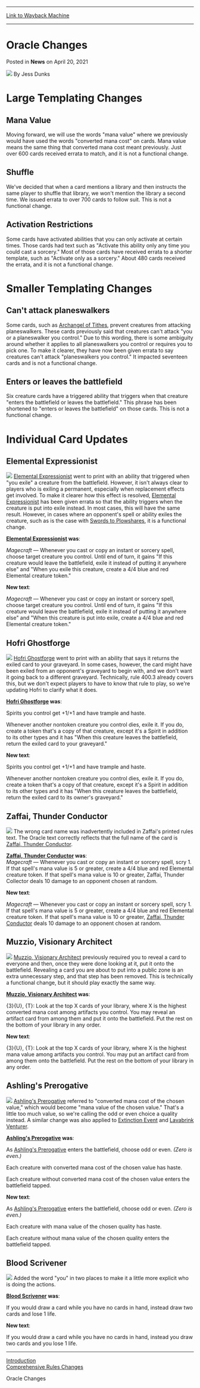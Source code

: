 
---
[Link to Wayback Machine](https://web.archive.org/web/20210420145144/https://magic.wizards.com/en/articles/archive/news/oracle-changes-2021-04-20?Asd)

[_metadata_:author]:- "Jess Dunks"
[_metadata_:description]:- "Large Templating Changes Mana Value Moving forward, we will use the words `mana value` where we previously would have used the words `converted mana cost` on cards. Mana value means the same thing that converted mana cost meant previously. Just over 600 cards received errata to match, and it is not a functional change. Shuffle We've decided that when a card mentions a library"
[_metadata_:generator]:- "Drupal 7 (http://drupal.org)"
[_metadata_:node]:- "1541676"
[_metadata_:publish_date]:- "2021-04-20"
[_metadata_:source]:- "div-main-content"
[_metadata_:title]:- "Oracle Changes"
[_metadata_:wayback_capture_timestamp]:- "2021-04-20 14:51:44"
[_metadata_:wayback_raw_url]:- "https://web.archive.org/web/20210420145144id_/https://magic.wizards.com/en/articles/archive/news/oracle-changes-2021-04-20?Asd"
[_metadata_:wayback_url]:- "https://magic.wizards.com/en/articles/archive/news/oracle-changes-2021-04-20?Asd"
---


Oracle Changes
==============



 Posted in **News**
 on April 20, 2021 






![](https://media.magic.wizards.com/styles/auth_small/public/images/person/wizards_author.jpg)
By Jess Dunks











Large Templating Changes
========================


Mana Value
----------


Moving forward, we will use the words "mana value" where we previously would have used the words "converted mana cost" on cards. Mana value means the same thing that converted mana cost meant previously. Just over 600 cards received errata to match, and it is not a functional change.


Shuffle
-------


We've decided that when a card mentions a library and then instructs the same player to shuffle that library, we won't mention the library a second time. We issued errata to over 700 cards to follow suit. This is not a functional change.


Activation Restrictions
-----------------------


Some cards have activated abilities that you can only activate at certain times. Those cards had text such as "Activate this ability only any time you could cast a sorcery." Most of those cards have received errata to a shorter template, such as "Activate only as a sorcery." About 480 cards received the errata, and it is not a functional change.


Smaller Templating Changes
==========================


Can't attack planeswalkers
--------------------------


Some cards, such as [Archangel of Tithes](http://gatherer.wizards.com/Pages/Card/Details.aspx?name=Archangel+of+Tithes), prevent creatures from attacking planeswalkers. These cards previously said that creatures can't attack "you or a planeswalker you control." Due to this wording, there is some ambiguity around whether it applies to all planeswalkers you control or requires you to pick one. To make it clearer, they have now been given errata to say creatures can't attack "planeswalkers you control." It impacted seventeen cards and is not a functional change.


Enters or leaves the battlefield
--------------------------------


Six creature cards have a triggered ability that triggers when that creature "enters the battlefield or leaves the battlefield." This phrase has been shortened to "enters or leaves the battlefield" on those cards. This is not a functional change.


Individual Card Updates
=======================


Elemental Expressionist
-----------------------


[![](http://gatherer.wizards.com/Handlers/Image.ashx?type=card&name=Elemental+Expressionist)](http://gatherer.wizards.com/Pages/Card/Details.aspx?name=Elemental+Expressionist)
[Elemental Expressionist](http://gatherer.wizards.com/Pages/Card/Details.aspx?name=Elemental+Expressionist) went to print with an ability that triggered when "you exile" a creature from the battlefield. However, it isn't always clear to players who is exiling a permanent, especially when replacement effects get involved. To make it clearer how this effect is resolved, [Elemental Expressionist](http://gatherer.wizards.com/Pages/Card/Details.aspx?name=Elemental+Expressionist) has been given errata so that the ability triggers when the creature is put into exile instead. In most cases, this will have the same result. However, in cases where an opponent's spell or ability exiles the creature, such as is the case with [Swords to Plowshares](http://gatherer.wizards.com/Pages/Card/Details.aspx?name=Swords+to+Plowshares), it is a functional change.


**[Elemental Expressionist](http://gatherer.wizards.com/Pages/Card/Details.aspx?name=Elemental+Expressionist) was**:


*Magecraft* — Whenever you cast or copy an instant or sorcery spell, choose target creature you control. Until end of turn, it gains "If this creature would leave the battlefield, exile it instead of putting it anywhere else" and "When you exile this creature, create a 4/4 blue and red Elemental creature token."


**New text**:


*Magecraft* — Whenever you cast or copy an instant or sorcery spell, choose target creature you control. Until end of turn, it gains "If this creature would leave the battlefield, exile it instead of putting it anywhere else" and "When this creature is put into exile, create a 4/4 blue and red Elemental creature token."


Hofri Ghostforge
----------------


[![](http://gatherer.wizards.com/Handlers/Image.ashx?type=card&name=Hofri+Ghostforge)](http://gatherer.wizards.com/Pages/Card/Details.aspx?name=Hofri+Ghostforge)
[Hofri Ghostforge](http://gatherer.wizards.com/Pages/Card/Details.aspx?name=Hofri+Ghostforge) went to print with an ability that says it returns the exiled card to your graveyard. In some cases, however, the card might have been exiled from an opponent's graveyard to begin with, and we don't want it going back to a different graveyard. Technically, rule 400.3 already covers this, but we don't expect players to have to know that rule to play, so we're updating Hofri to clarify what it does.


**[Hofri Ghostforge](http://gatherer.wizards.com/Pages/Card/Details.aspx?name=Hofri+Ghostforge) was**:


Spirits you control get +1/+1 and have trample and haste.  

Whenever another nontoken creature you control dies, exile it. If you do, create a token that's a copy of that creature, except it's a Spirit in addition to its other types and it has "When this creature leaves the battlefield, return the exiled card to your graveyard."


**New text**:


Spirits you control get +1/+1 and have trample and haste.  

Whenever another nontoken creature you control dies, exile it. If you do, create a token that's a copy of that creature, except it's a Spirit in addition to its other types and it has "When this creature leaves the battlefield, return the exiled card to its owner's graveyard."


Zaffai, Thunder Conductor
-------------------------


[![](http://gatherer.wizards.com/Handlers/Image.ashx?type=card&name=Zaffai%2C+Thunder+Conductor)](http://gatherer.wizards.com/Pages/Card/Details.aspx?name=Zaffai%2C+Thunder+Conductor)
The wrong card name was inadvertently included in Zaffai's printed rules text. The Oracle text correctly reflects that the full name of the card is [Zaffai, Thunder Conductor](http://gatherer.wizards.com/Pages/Card/Details.aspx?name=Zaffai%2C+Thunder+Conductor).


**[Zaffai, Thunder Conductor](http://gatherer.wizards.com/Pages/Card/Details.aspx?name=Zaffai%2C+Thunder+Conductor) was**:  
*Magecraft* — Whenever you cast or copy an instant or sorcery spell, scry 1. If that spell's mana value is 5 or greater, create a 4/4 blue and red Elemental creature token. If that spell's mana value is 10 or greater, Zaffai, Thunder Collector deals 10 damage to an opponent chosen at random.


**New text**:


*Magecraft* — Whenever you cast or copy an instant or sorcery spell, scry 1. If that spell's mana value is 5 or greater, create a 4/4 blue and red Elemental creature token. If that spell's mana value is 10 or greater, [Zaffai, Thunder Conductor](http://gatherer.wizards.com/Pages/Card/Details.aspx?name=Zaffai%2C+Thunder+Conductor) deals 10 damage to an opponent chosen at random.


Muzzio, Visionary Architect
---------------------------


[![](http://gatherer.wizards.com/Handlers/Image.ashx?type=card&name=Muzzio%2C+Visionary+Architect)](http://gatherer.wizards.com/Pages/Card/Details.aspx?name=Muzzio%2C+Visionary+Architect)
[Muzzio, Visionary Architect](http://gatherer.wizards.com/Pages/Card/Details.aspx?name=Muzzio%2C+Visionary+Architect) previously required you to reveal a card to everyone and then, once they were done looking at it, put it onto the battlefield. Revealing a card you are about to put into a public zone is an extra unnecessary step, and that step has been removed. This is technically a functional change, but it should play exactly the same way.


**[Muzzio, Visionary Architect](http://gatherer.wizards.com/Pages/Card/Details.aspx?name=Muzzio%2C+Visionary+Architect) was**:


{3}{U}, {T}: Look at the top X cards of your library, where X is the highest converted mana cost among artifacts you control. You may reveal an artifact card from among them and put it onto the battlefield. Put the rest on the bottom of your library in any order.


**New text**:


{3}{U}, {T}: Look at the top X cards of your library, where X is the highest mana value among artifacts you control. You may put an artifact card from among them onto the battlefield. Put the rest on the bottom of your library in any order.


Ashling's Prerogative
---------------------


[![](http://gatherer.wizards.com/Handlers/Image.ashx?type=card&name=Ashling%27s+Prerogative)](http://gatherer.wizards.com/Pages/Card/Details.aspx?name=Ashling%27s+Prerogative)
[Ashling's Prerogative](http://gatherer.wizards.com/Pages/Card/Details.aspx?name=Ashling%27s+Prerogative) referred to "converted mana cost of the chosen value," which would become "mana value of the chosen value." That's a little too much value, so we're calling the odd or even choice a quality instead. A similar change was also applied to [Extinction Event](http://gatherer.wizards.com/Pages/Card/Details.aspx?name=Extinction+Event) and [Lavabrink Venturer](http://gatherer.wizards.com/Pages/Card/Details.aspx?name=Lavabrink+Venturer).


**[Ashling's Prerogative](http://gatherer.wizards.com/Pages/Card/Details.aspx?name=Ashling%27s+Prerogative) was**:


As [Ashling's Prerogative](http://gatherer.wizards.com/Pages/Card/Details.aspx?name=Ashling%27s+Prerogative) enters the battlefield, choose odd or even. *(Zero is even.)*  

Each creature with converted mana cost of the chosen value has haste.  

Each creature without converted mana cost of the chosen value enters the battlefield tapped.


**New text**:


As [Ashling's Prerogative](http://gatherer.wizards.com/Pages/Card/Details.aspx?name=Ashling%27s+Prerogative) enters the battlefield, choose odd or even. *(Zero is even.)*  

Each creature with mana value of the chosen quality has haste.  

Each creature without mana value of the chosen quality enters the battlefield tapped.


Blood Scrivener
---------------


[![](http://gatherer.wizards.com/Handlers/Image.ashx?type=card&name=Blood+Scrivener)](http://gatherer.wizards.com/Pages/Card/Details.aspx?name=Blood+Scrivener)
Added the word "you" in two places to make it a little more explicit who is doing the actions.


**[Blood Scrivener](http://gatherer.wizards.com/Pages/Card/Details.aspx?name=Blood+Scrivener) was**:


If you would draw a card while you have no cards in hand, instead draw two cards and lose 1 life.


**New text**:


If you would draw a card while you have no cards in hand, instead you draw two cards and you lose 1 life.




---

[Introduction](https://magic.wizards.com/en/articles/archive/news/strixhaven-school-mages-update-bulletin-2021-04-20)  
[Comprehensive Rules Changes](https://magic.wizards.com/en/articles/archive/news/comprehensive-rules-changes-2021-04-20)  

Oracle Changes







